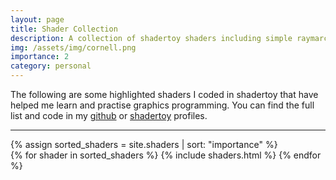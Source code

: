 ```yaml
---
layout: page
title: Shader Collection
description: A collection of shadertoy shaders including simple raymarching, path tracing and more...
img: /assets/img/cornell.png
importance: 2
category: personal
---
```

The following are some highlighted shaders I coded in shadertoy that have helped me learn and practise graphics programming. You can find the full list and code in my <a href="https://github.com/danimtz/" target="_blank">github</a> or <a href="https://www.shadertoy.com/user/Danimtz" target="_blank">shadertoy</a> profiles.

<hr>
<div class="projects">
  {% assign sorted_shaders = site.shaders | sort: "importance" %}
    <!-- Generate cards for each project -->
    <div class="grid">
    {% for shader in sorted_shaders %}
        {% include shaders.html %}
    {% endfor %}
    </div>

</div>

